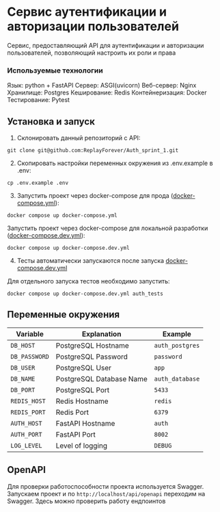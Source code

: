 # Сервис аутентификации и авторизации пользователей

Сервис, предоставляющий API для аутентификации и авторизации пользователей, 
позволяющий настроить их роли и права

### Используемые технологии
Язык: python + FastAPI
Сервер: ASGI(uvicorn)
Веб-сервер: Nginx
Хранилище: Postgres
Кеширование: Redis
Контейнеризация: Docker
Тестирование: Pytest

## Установка и запуск
1. Склонировать данный репозиторий c API:
```shell
git clone git@github.com:ReplayForever/Auth_sprint_1.git
```

2. Скопировать настройки переменных окружения из .env.example в .env:
```shell
cp .env.example .env
```

3. Запустить проект через docker-compose для прода ([docker-compose.yml](docker-compose.yml)):
```shell
docker compose up docker-compose.yml
```
Запустить проект через docker-compose для локальной разработки ([docker-compose.dev.yml](docker-compose.dev.yml)):
```shell
docker compose up docker-compose.dev.yml
```

4. Тесты автоматически запускаются после запуска [docker-compose.dev.yml](docker-compose.dev.yml)

Для отдельного запуска тестов необходимо запустить:
```shell
docker compose up docker-compose.dev.yml auth_tests
```
## Переменные окружения

| Variable      | Explanation                                         | Example         |
|---------------|-----------------------------------------------------|-----------------|
| `DB_HOST`     | PostgreSQL Hostname                                 | `auth_postgres` |
| `DB_PASSWORD` | PostgreSQL Password                                 | `password`      |
| `DB_USER`     | PostgreSQL User                                     | `app`           |
| `DB_NAME`     | PostgreSQL Database Name                            | `auth_database` |
| `DB_PORT`     | PostgreSQL Port                                     | `5433`          |
| `REDIS_HOST`  | Redis Hostname                                      | `redis`         |
| `REDIS_PORT`  | Redis Port                                          | `6379`          |
| `AUTH_HOST`   | FastAPI Hostname                                    | `auth`          |
| `AUTH_PORT`   | FastAPI Port                                        | `8002`          |
| `LOG_LEVEL`   | Level of logging                                    | `DEBUG`         |

## OpenAPI
Для проверки работоспособности проекта используется Swagger. 
Запускаем проект и по `http://localhost/api/openapi` переходим на Swagger. Здесь можно проверить работу ендпоинтов

